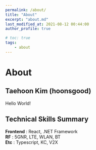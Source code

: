```yaml
---
permalink: /about/
title: "About"
excerpt: "about.md"
last_modified_at: 2021-08-12 00:44:00
author_profile: true

# toc: true
tags: 
    - about
---
```

# About
## Taehoon Kim (hoonsgood)
Hello World!

## Technical Skills Summary
**Frontend** : React, .NET Framework\
**RF** : 5GNR, LTE, WLAN, BT\
**Etc** : Typescript, KC, V2X